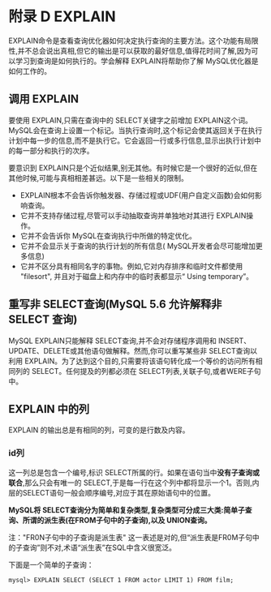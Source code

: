 # 附录 D EXPLAIN

EXPLAIN命令是查看查询优化器如何决定执行查询的主要方法。这个功能有局限性,并不总会说出真相,但它的输出是可以获取的最好信息,值得花时间了解,因为可以学习到查询是如何执行的。学会解释 EXPLAIN将帮助你了解 MySQL优化器是如何工作的。

## 调用 EXPLAIN

要使用 EXPLAIN,只需在查询中的 SELECT关键字之前增加 EXPLAIN这个词。 MySQL会在查询上设置一个标记。当执行查询时,这个标记会使其返回关于在执行计划中每一步的信息,而不是执行它。它会返回一行或多行信息,显示出执行计划中的每一部分和执行的次序。



要意识到 EXPLAIN只是个近似结果,别无其他。有时候它是一个很好的近似,但在其他时候,可能与真相相差甚远。以下是一些相关的限制。

* EXPLAIN根本不会告诉你触发器、存储过程或UDF(用户自定义函数)会如何影响查询。
* 它并不支持存储过程,尽管可以手动抽取查询并单独地对其进行 EXPLAIN操作。
* 它并不会告诉你 MySQL在查询执行中所做的特定优化。
* 它并不会显示关于查询的执行计划的所有信息( MySQL开发者会尽可能增加更多信息)
* 它并不区分具有相同名字的事物。例如,它对内存排序和临时文件都使用 "filesort", 并且对于磁盘上和内存中的临时表都显示“ Using temporary”。

## 重写非 SELECT查询(MySQL 5.6 允许解释非 SELECT 查询)

MySQL EXPLAIN只能解释 SELECT查询,并不会对存储程序调用和 INSERT、 UPDATE、DELETE或其他语句做解释。然而,你可以重写某些非 SELECT查询以利用 EXPLAIN。为了达到这个目的,只需要将该语句转化成一个等价的访问所有相同列的 SELECT。任何提及的列都必须在 SELECT列表,关联子句,或者WERE子句中。

## EXPLAIN 中的列

EXPLAIN 的输出总是有相同的列，可变的是行数及内容。

###  id列

这一列总是包含一个编号,标识 SELECT所属的行。如果在语句当中**没有子查询或联合**,那么只会有唯一的 SELECT,于是每一行在这个列中都将显示一个1。否则,内层的SELECT语句一般会顺序编号,对应于其在原始语句中的位置。

**MySQL将 SELECT查询分为简单和复杂类型,复杂类型可分成三大类:简单子查询、所谓的派生表(在FROM子句中的子查询),以及 UNION查询。**

注："FR0N子句中的子查询是派生表" 这一表述是对的,但“派生表是FR0M子句中的子查询”则不对,术语“派生表”在SQL中含义很宽泛。

下面是一个简单的子查询：

```mysql
mysql> EXPLAIN SELECT (SELECT 1 FROM actor LIMIT 1) FROM film;
```

